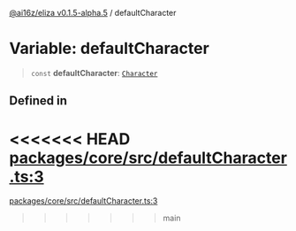 [@ai16z/eliza v0.1.5-alpha.5](../index.md) / defaultCharacter

# Variable: defaultCharacter

> `const` **defaultCharacter**: [`Character`](../type-aliases/Character.md)

## Defined in

<<<<<<< HEAD
[packages/core/src/defaultCharacter.ts:3](https://github.com/konstantine25b/eliza/blob/main/packages/core/src/defaultCharacter.ts#L3)
=======
[packages/core/src/defaultCharacter.ts:3](https://github.com/ai16z/eliza/blob/main/packages/core/src/defaultCharacter.ts#L3)
>>>>>>> main
